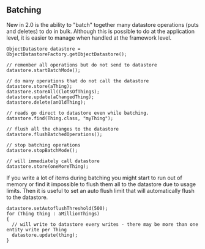 ## Batching ##

New in 2.0 is the ability to "batch" together many datastore operations (puts and deletes) to do in bulk.  Although this is possible to do at the application level, it is easier to manage when handled at the framework level.

```
ObjectDatastore datastore = ObjectDatastoreFactory.getObjectDatastore();

// remember all operations but do not send to datastore
datastore.startBatchMode();

// do many operations that do not call the datastore
datastore.store(aThing);
datastore.storeAll((lotsOfThings);
datastore.update(aChangedThing);
datastore.delete(anOldThing);

// reads go direct to datastore even while batching.
datastore.find(Thing.class, "myThing");

// flush all the changes to the datastore
datastore.flushBatchedOperations();

// stop batching operations
datastore.stopBatchMode();

// will immediately call datastore
datastore.store(oneMoreThing);

```

If you write a lot of items during batching you might start to run out of memory or find it impossible to flush them all to the datastore due to usage limits.  Then it is useful to set an auto flush limit that will automatically flush to the datastore.

```
datastore.setAutoflushThreshold(500);
for (Thing thing : aMillionThings)
{
  // will write to datastore every writes - there may be more than one entity write per Thing
  datastore.update(thing);
}

```
